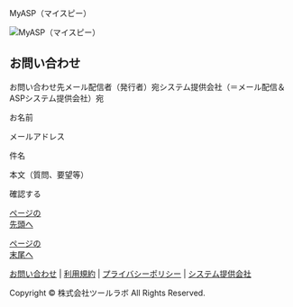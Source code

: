 MyASP（マイスピー） 



![MyASP（マイスピー）](/img/logo/myasplogo.png)

お問い合わせ
------

お問い合わせ先メール配信者（発行者）宛システム提供会社（＝メール配信＆ASPシステム提供会社）宛

お名前

メールアドレス

件名

本文（質問、要望等）

確認する

[ページの  
先頭へ](#top)

[ページの  
末尾へ](#bottom)

[お問い合わせ](/public/ask) | [利用規約](/public/agreement) | [プライバシーポリシー](/public/privacy) | [システム提供会社](/public/company)

Copyright © 株式会社ツールラボ All Rights Reserved.